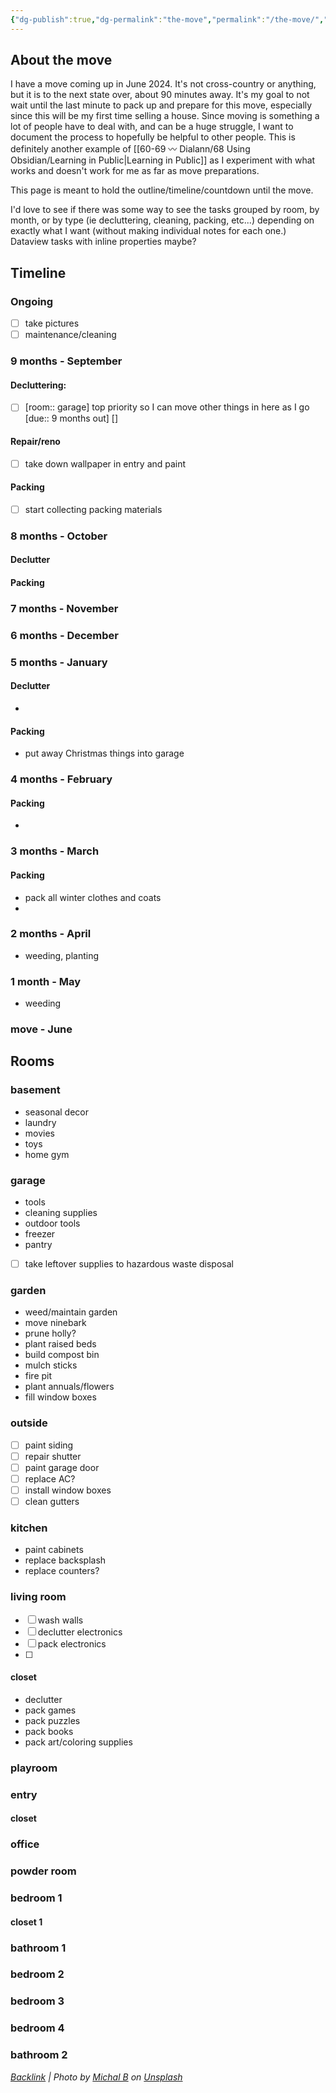 ```yaml
---
{"dg-publish":true,"dg-permalink":"the-move","permalink":"/the-move/","title":"Moving Sucks","tags":["themove","themove/planning",null],"noteIcon":"","created":"2023-08-17T15:20:59"}
---
```



## About the move
I have a move coming up in June 2024. It's not cross-country or anything, but it is to the next state over, about 90 minutes away.
It's my goal to not wait until the last minute to pack up and prepare for this move, especially since this will be my first time selling a house.
Since moving is something a lot of people have to deal with, and can be a huge struggle, I want to document the process to hopefully be helpful to other people. This is definitely another example of [[60-69 〰️ Dialann/68 Using Obsidian/Learning in Public\|Learning in Public]] as I experiment with what works and doesn't work for me as far as move preparations.

This page is meant to hold the outline/timeline/countdown until the move.

I'd love to see if there was some way to see the tasks grouped by room, by month, or by type (ie decluttering, cleaning, packing, etc...) depending on exactly what I want (without making individual notes for each one.) Dataview tasks with inline properties maybe?

## Timeline
### Ongoing
 - [ ] take pictures
 - [ ] maintenance/cleaning
### 9 months - September
#### Decluttering:
- [ ] [room:: garage] top priority so I can move other things in here as I go [due:: 9 months out]  []
#### Repair/reno
- [ ] take down wallpaper in entry and paint
#### Packing
- [ ] start collecting packing materials

### 8 months - October
#### Declutter
#### Packing


### 7 months - November

### 6 months - December

### 5 months - January
#### Declutter
- 
#### Packing
- put away Christmas things into garage

### 4 months - February
#### Packing
- 
### 3 months - March
#### Packing
- pack all winter clothes and coats
- 

### 2 months - April
- weeding, planting

### 1 month - May
- weeding
### move - June






## Rooms
### basement
- seasonal decor
- laundry
- movies
- toys
- home gym
### garage
- tools
- cleaning supplies
- outdoor tools
- freezer
- pantry
- [ ] take leftover supplies to hazardous waste disposal
### garden
- weed/maintain garden
- move ninebark
- prune holly?
- plant raised beds
- build compost bin
- mulch sticks
- fire pit
- plant annuals/flowers
- fill window boxes
### outside
- [ ] paint siding
- [ ] repair shutter
- [ ] paint garage door
- [ ] replace AC?
- [ ] install window boxes
- [ ] clean gutters
### kitchen
- paint cabinets
- replace backsplash
- replace counters?
### living room
- [ ] wash walls
- [ ] declutter electronics
- [ ] pack electronics
- [ ] 
#### closet
- declutter
- pack games
- pack puzzles
- pack books
- pack art/coloring supplies
### playroom
### entry
#### closet
### office
### powder room
### bedroom 1
#### closet 1
### bathroom 1
### bedroom 2
### bedroom 3
### bedroom 4
### bathroom 2










*[Backlink](https://unsplash.com/photos/66NaCdBrkCs) | Photo by [Michal B](https://unsplash.com/@mikbutcher?utm_source=Obsidian%20Image%20Inserter%20Plugin&utm_medium=referral) on [Unsplash](https://unsplash.com/?utm_source=Obsidian%20Image%20Inserter%20Plugin&utm_medium=referral)*
